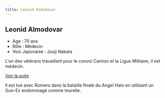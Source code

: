 ```yaml
---
title: Leonid Almodovar
---
```


Leonid Almodovar
----------------



* Age : 70 ans
* Rôle : Médecin
* Voix Japonaise : Jouji Nakata


L'un des vétérans travaillant pour le convoi Camion et la Ligue Militaire, il est médecin. 



[Voir la suite](javascript:spoiler();)

Il est tué avec Romero dans la bataille finale du Angel Halo en utilisant un Gun-Ez endommagé comme tourelle.



